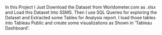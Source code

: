 In this Project I Just Download the Dataset from Worldometer.com as .xlsx and Load this Dataset Into SSMS.
Then I use SQL Queries for exploring the Dataset and Extracted some Tables for Analysis report.
I load those tables into Tableau Public and create some visualizations as Shown in 'Tableau Dashboard'.
